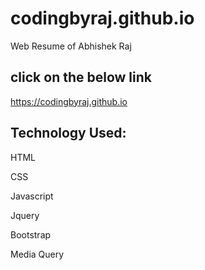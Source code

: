 # codingbyraj.github.io
Web Resume of Abhishek Raj

## click on the below link 
https://codingbyraj.github.io

## Technology Used:
HTML

CSS

Javascript

Jquery

Bootstrap

Media Query
